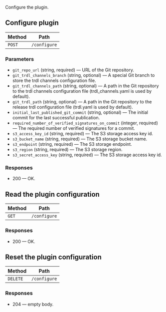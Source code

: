 Configure the plugin.

## Configure plugin


| Method | Path |
|--------|------|
| `POST` | `/configure` |

### Parameters

* `git_repo_url` (string, required) — URL of the Git repository.
* `git_trdl_channels_branch` (string, optional) — A special Git branch to store the trdl channels configuration file.
* `git_trdl_channels_path` (string, optional) — A path in the Git repository to the trdl channels configuration file (trdl_channels.yaml is used by default).
* `git_trdl_path` (string, optional) — A path in the Git repository to the release trdl configuration file (trdl.yaml is used by default).
* `initial_last_published_git_commit` (string, optional) — The initial commit for the last successful publication.
* `required_number_of_verified_signatures_on_commit` (integer, required) — The required number of verified signatures for a commit.
* `s3_access_key_id` (string, required) — The S3 storage access key id.
* `s3_bucket_name` (string, required) — The S3 storage bucket name.
* `s3_endpoint` (string, required) — The S3 storage endpoint.
* `s3_region` (string, required) — The S3 storage region.
* `s3_secret_access_key` (string, required) — The S3 storage access key id.

### Responses

* 200 — OK. 


## Read the plugin configuration


| Method | Path |
|--------|------|
| `GET` | `/configure` |


### Responses

* 200 — OK. 


## Reset the plugin configuration


| Method | Path |
|--------|------|
| `DELETE` | `/configure` |


### Responses

* 204 — empty body.
